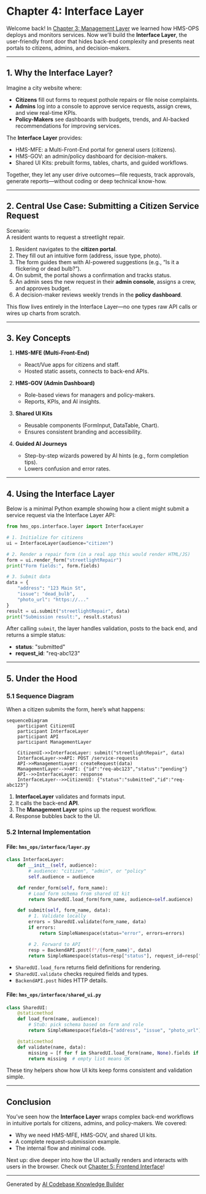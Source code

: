 # Chapter 4: Interface Layer

Welcome back! In [Chapter 3: Management Layer](03_management_layer_.md) we learned how HMS-OPS deploys and monitors services. Now we’ll build the **Interface Layer**, the user-friendly front door that hides back-end complexity and presents neat portals to citizens, admins, and decision-makers.

---

## 1. Why the Interface Layer?

Imagine a city website where:

- **Citizens** fill out forms to request pothole repairs or file noise complaints.  
- **Admins** log into a console to approve service requests, assign crews, and view real-time KPIs.  
- **Policy-Makers** see dashboards with budgets, trends, and AI-backed recommendations for improving services.

The **Interface Layer** provides:

- HMS-MFE: a Multi-Front-End portal for general users (citizens).  
- HMS-GOV: an admin/policy dashboard for decision-makers.  
- Shared UI Kits: prebuilt forms, tables, charts, and guided workflows.

Together, they let any user drive outcomes—file requests, track approvals, generate reports—without coding or deep technical know-how.

---

## 2. Central Use Case: Submitting a Citizen Service Request

Scenario:  
A resident wants to request a streetlight repair.

1. Resident navigates to the **citizen portal**.  
2. They fill out an intuitive form (address, issue type, photo).  
3. The form guides them with AI-powered suggestions (e.g., “Is it a flickering or dead bulb?”).  
4. On submit, the portal shows a confirmation and tracks status.  
5. An admin sees the new request in their **admin console**, assigns a crew, and approves budget.  
6. A decision-maker reviews weekly trends in the **policy dashboard**.

This flow lives entirely in the Interface Layer—no one types raw API calls or wires up charts from scratch.

---

## 3. Key Concepts

1. **HMS-MFE (Multi-Front-End)**  
   - React/Vue apps for citizens and staff.  
   - Hosted static assets, connects to back-end APIs.

2. **HMS-GOV (Admin Dashboard)**  
   - Role-based views for managers and policy-makers.  
   - Reports, KPIs, and AI insights.

3. **Shared UI Kits**  
   - Reusable components (FormInput, DataTable, Chart).  
   - Ensures consistent branding and accessibility.

4. **Guided AI Journeys**  
   - Step-by-step wizards powered by AI hints (e.g., form completion tips).  
   - Lowers confusion and error rates.

---

## 4. Using the Interface Layer

Below is a minimal Python example showing how a client might submit a service request via the Interface Layer API:

```python
from hms_ops.interface.layer import InterfaceLayer

# 1. Initialize for citizens
ui = InterfaceLayer(audience="citizen")

# 2. Render a repair form (in a real app this would render HTML/JS)
form = ui.render_form("streetlightRepair")
print("Form fields:", form.fields)

# 3. Submit data
data = {
    "address": "123 Main St",
    "issue": "dead_bulb",
    "photo_url": "https://..."
}
result = ui.submit("streetlightRepair", data)
print("Submission result:", result.status)
```

After calling `submit`, the layer handles validation, posts to the back end, and returns a simple status:

- **status**: "submitted"  
- **request_id**: "req-abc123"  

---

## 5. Under the Hood

### 5.1 Sequence Diagram

When a citizen submits the form, here’s what happens:

```mermaid
sequenceDiagram
    participant CitizenUI
    participant InterfaceLayer
    participant API
    participant ManagementLayer

    CitizenUI->>InterfaceLayer: submit("streetlightRepair", data)
    InterfaceLayer->>API: POST /service-requests
    API->>ManagementLayer: createRequest(data)
    ManagementLayer-->>API: {"id":"req-abc123","status":"pending"}
    API-->>InterfaceLayer: response
    InterfaceLayer-->>CitizenUI: {"status":"submitted","id":"req-abc123"}
```

1. **InterfaceLayer** validates and formats input.  
2. It calls the back-end **API**.  
3. The **Management Layer** spins up the request workflow.  
4. Response bubbles back to the UI.

### 5.2 Internal Implementation

#### File: `hms_ops/interface/layer.py`

```python
class InterfaceLayer:
    def __init__(self, audience):
        # audience: "citizen", "admin", or "policy"
        self.audience = audience

    def render_form(self, form_name):
        # Load form schema from shared UI kit
        return SharedUI.load_form(form_name, audience=self.audience)

    def submit(self, form_name, data):
        # 1. Validate locally
        errors = SharedUI.validate(form_name, data)
        if errors:
            return SimpleNamespace(status="error", errors=errors)

        # 2. Forward to API
        resp = BackendAPI.post(f"/{form_name}", data)
        return SimpleNamespace(status=resp["status"], request_id=resp["id"])
```

- `SharedUI.load_form` returns field definitions for rendering.  
- `SharedUI.validate` checks required fields and types.  
- `BackendAPI.post` hides HTTP details.

#### File: `hms_ops/interface/shared_ui.py`

```python
class SharedUI:
    @staticmethod
    def load_form(name, audience):
        # Stub: pick schema based on form and role
        return SimpleNamespace(fields=["address", "issue", "photo_url"])

    @staticmethod
    def validate(name, data):
        missing = [f for f in SharedUI.load_form(name, None).fields if f not in data]
        return missing  # empty list means OK
```

These tiny helpers show how UI kits keep forms consistent and validation simple.

---

## Conclusion

You’ve seen how the **Interface Layer** wraps complex back-end workflows in intuitive portals for citizens, admins, and policy-makers. We covered:

- Why we need HMS-MFE, HMS-GOV, and shared UI kits.  
- A complete request-submission example.  
- The internal flow and minimal code.

Next up: dive deeper into how the UI actually renders and interacts with users in the browser. Check out [Chapter 5: Frontend Interface](05_frontend_interface_.md)!

---

Generated by [AI Codebase Knowledge Builder](https://github.com/The-Pocket/Tutorial-Codebase-Knowledge)